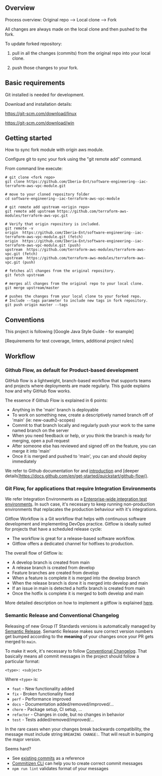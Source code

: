## Overview

Process overview: Original repo –> Local clone –> Fork

All changes are always made on the local clone and then pushed to the fork.

To update forked repository:

  1. pull in all the changes (commits) from the original repo into your local clone.

  2. push those changes to your fork.

## Basic requirements

Git installed is needed for development.

Download and installation details:

https://git-scm.com/download/linux

https://git-scm.com/download/win


## Getting started

How to sync fork module with origin aws module.

Configure git to sync your fork using the "git remote add" command.

From command line execute:

```hcl
# git clone <fork repo>
git clone https://github.com/Iberia-Ent/software-engineering--iac-terraform-aws-vpc-module.git

# move to your cloned repository folder
cd software-engineering--iac-terraform-aws-vpc-module

# git remote add upstream <origin repo>
git remote add upstream https://github.com/terraform-aws-modules/terraform-aws-vpc.git

# Verify that origin repository is included.
git remote -v 
origin  https://github.com/Iberia-Ent/software-engineering--iac-terraform-aws-vpc-module.git (fetch)
origin  https://github.com/Iberia-Ent/software-engineering--iac-terraform-aws-vpc-module.git (push)
upstream  https://github.com/terraform-aws-modules/terraform-aws-vpc.git (fetch)
upstream  https://github.com/terraform-aws-modules/terraform-aws-vpc.git (push)

# fetches all changes from the original repository.
git fetch upstream

# merges all changes from the original repo to your local clone.
git merge upstream/master

# pushes the changes from your local clone to your forked repo.
# Include --tags parameter to include new tags in fork repository.
git push origin master --tags  

```

## Conventions

This project is following [Google Java Style Guide - for example]

[Requirements for test coverage, linters, additional project rules]

## Workflow

### Github Flow, as default for Product-based development

GitHub flow is a lightweight, branch-based workflow that supports teams and projects where deployments are made regularly. This guide explains how and why GitHub flow works.

The essence if Github Flow is explained in 6 points:

- Anything in the 'main' branch is deployable
- To work on something new, create a descriptively named branch off of 'main' (ie: new-oauth2-scopes)
- Commit to that branch locally and regularly push your work to the same named branch on the server
- When you need feedback or help, or you think the branch is ready for merging, open a pull request
- After someone else has reviewed and signed off on the feature, you can merge it into 'main'
- Once it is merged and pushed to 'main', you can and should deploy immediately

We refer to Github documentation for and [introduction](https://guides.github.com/introduction/flow/) and [deeper details]https://docs.github.com/en/get-started/quickstart/github-flow().

### Git Flow, for applications that require Integration Environments 

We refer Integration Environments as a [Enterprise-wide integration test environments](https://www.thoughtworks.com/radar/techniques/enterprise-wide-integration-test-environments). In such case, it's necessary to keep running non-production environments that replacates the production behaviour with it's integrations.

Gitflow Workflow is a Git workflow that helps with continuous software development and implementing DevOps practice. Gitflow is ideally suited for projects that have a scheduled release cycle:

- The workflow is great for a release-based software workflow.
- Gitflow offers a dedicated channel for hotfixes to production.

The overall flow of Gitflow is:

- A develop branch is created from main
- A release branch is created from develop
- Feature branches are created from develop
- When a feature is complete it is merged into the develop branch
- When the release branch is done it is merged into develop and main
- If an issue in main is detected a hotfix branch is created from main
- Once the hotfix is complete it is merged to both develop and main

More detailed description on how to implement a gitflow is explained [here](https://www.atlassian.com/git/tutorials/comparing-workflows/gitflow-workflow).

### Semantic Release and Conventional Changelog

Releasing of new Group IT Standards versions is automatically managed by [Semantic Release][].
Semantic Release makes sure correct version numbers get bumped according to the **meaning**
of your changes once your PR gets merged to `main`.

To make it work, it's necessary to follow [Conventional Changelog][]. That basically
means all commit messages in the project should follow a particular format:

```
<type>: <subject>
```

Where `<type>` is:

- `feat` - New functionality added
- `fix` - Broken functionality fixed
- `perf` - Performance improved
- `docs` - Documentation added/removed/improved/...
- `chore` - Package setup, CI setup, ...
- `refactor` - Changes in code, but no changes in behavior
- `test` - Tests added/removed/improved/...

In the rare cases when your changes break backwards compatibility, the message
must include string `BREAKING CHANGE:`. That will result in bumping the major version.

Seems hard?

- See [existing commits][] as a reference
- [Commitizen CLI][] can help you to create correct commit messages
- `npm run lint` validates format of your messages



[Semantic Release]: https://github.com/semantic-release/semantic-release
[Conventional Changelog]: https://github.com/conventional-changelog/conventional-changelog
[Commitizen CLI]: https://github.com/commitizen/cz-cli
[existing commits]: https://gitlab.com/dparra0007-IAGGBS/technical-architecture/application-standards/commits/master

[upstream repository]: https://github.com/apiaryio/dredd
[issues]: ISSUE_TEMPLATE.md
[Pull Request]: PULL_REQUEST_TEMPLATE.md
